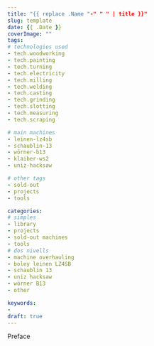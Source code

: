 ```yaml
---
title: "{{ replace .Name "-" " " | title }}"
slug: template
date: {{ .Date }}
coverImage: ""
tags:
# technologies used
- tech.woodworking
- tech.painting
- tech.turning
- tech.electricity
- tech.milling
- tech.welding
- tech.casting
- tech.grinding
- tech.slotting
- tech.measuring
- tech.scraping

# main machines
- leinen-lz4sb
- schaublin-13
- wörner-b13
- klaiber-ws2
- uniz-hacksaw

# other tags
- sold-out
- projects
- tools

categories:
# simples
- library
- projects
- sold-out machines
- tools
# dos nivells
- machine overhauling
- boley leinen LZ4SB
- schaublin 13
- uniz hacksaw
- wörner B13
- other

keywords:
-
draft: true
---
```


Preface

<!--more-->



<!--
{{< image classes="fig-100 center clear" src="original.jpg" >}}

{{< youtube id="k38Vl8QqrZE" >}}
-->
